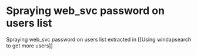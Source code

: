 # Spraying web_svc password on users list
Spraying web_svc password on users list extracted in [[Using windapsearch to get more users]]
